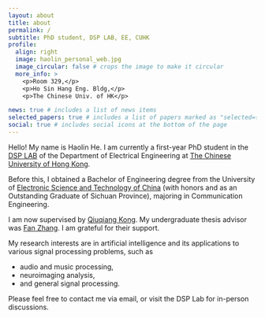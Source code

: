 ```yaml
---
layout: about
title: about
permalink: /
subtitle: PhD student, DSP LAB, EE, CUHK
profile:
  align: right
  image: haolin_personal_web.jpg
  image_circular: false # crops the image to make it circular
  more_info: >
    <p>Room 329,</p>
    <p>Ho Sin Hang Eng. Bldg,</p>
    <p>The Chinese Univ. of HK</p>

news: true # includes a list of news items
selected_papers: true # includes a list of papers marked as "selected={true}"
social: true # includes social icons at the bottom of the page
---
```


Hello! My name is Haolin He. I am currently a first-year PhD student in the [DSP LAB](http://dsp.ee.cuhk.edu.hk/) of the Department of Electrical Engineering at [The Chinese University of Hong Kong](https://www.cuhk.edu.hk/).

Before this, I obtained a Bachelor of Engineering degree from the University of [Electronic Science and Technology of China](https://www.uestc.edu.cn/) (with honors and as an Outstanding Graduate of Sichuan Province), majoring in Communication Engineering.

I am now supervised by [Qiuqiang Kong](https://qiuqiangkong.github.io/). My undergraduate thesis advisor was [Fan Zhang](https://zhangfanmark.github.io/). I am grateful for their support.

My research interests are in artificial intelligence and its applications to various signal processing problems, such as

+ audio and music processing,
+ neuroimaging analysis,
+ and general signal processing.

Please feel free to contact me via email, or visit the DSP Lab for in-person discussions.

